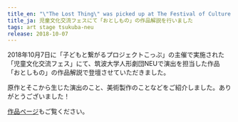 ```yaml
---
title_en: "\"The Lost Thing\" was picked up at The Festival of Culture for Children"
title_ja: 児童文化交流フェスにて「おとしもの」の作品解説を行いました
tags: art stage tsukuba-neu
release: 2018-10-07
---
```


2018年10月7日に「子どもと繋がるプロジェクトこっぷ」の主催で実施された「児童文化交流フェス」にて、筑波大学人形劇団NEUで演出を担当した作品「おとしもの」の作品解説で登壇させていただきました。

原作とそこから生じた演出のこと、美術製作のことなどをご紹介しました。ありがとうございました！

[作品ページ](/pages/works/the-lost-thing.md)もご覧ください。
